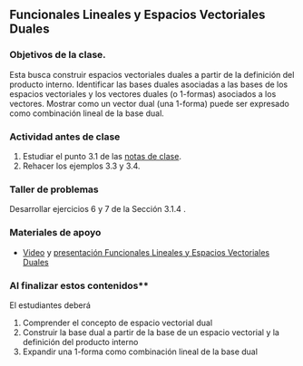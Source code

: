 
## Funcionales Lineales y Espacios Vectoriales Duales
### Objetivos de la clase.
Esta busca construir espacios vectoriales duales a partir de la definición del producto interno. Identificar las bases duales asociadas a las bases de los espacios vectoriales y los vectores duales (o 1-formas) asociados a los vectores. Mostrar como un vector dual (una 1-forma) puede ser expresado como combinación lineal de la base dual.

### Actividad antes de clase
   1. Estudiar el punto 3.1 de las [notas de clase](https://github.com/nunezluis/MisCursos/blob/main/MetMat1S20B/Materiales/LibrosArticulos/VolumenUNO.pdf).
   2. Rehacer los ejemplos 3.3 y 3.4.

### Taller de problemas
Desarrollar ejercicios 6 y 7 de la Sección 3.1.4 .

### Materiales de apoyo
   + [Video](https://youtu.be/9u5g5Y5bdJI) y [presentación Funcionales Lineales y Espacios Vectoriales Duales](https://github.com/nunezluis/MisCursos/blob/main/MetMat1S20B/Materiales/Presentaciones/3_1FuncionalesLineales.pdf)

### Al finalizar estos contenidos**
El estudiantes deberá
   1. Comprender el concepto de espacio vectorial dual
   2. Construir la base dual a partir de la base de un espacio vectorial y la definición del producto interno
   3. Expandir una 1-forma como combinación lineal de la base dual
